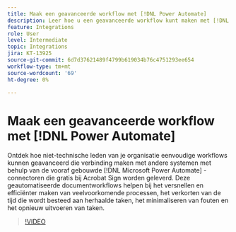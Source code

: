 ```yaml
---
title: Maak een geavanceerde workflow met [!DNL Power Automate]
description: Leer hoe u een geavanceerde workflow kunt maken met [!DNL Power Automate] connectoren
feature: Integrations
role: User
level: Intermediate
topic: Integrations
jira: KT-13925
source-git-commit: 6d7d37621489f4799b619034b76c4751293ee654
workflow-type: tm+mt
source-wordcount: '69'
ht-degree: 0%

---
```


# Maak een geavanceerde workflow met [!DNL Power Automate]

Ontdek hoe niet-technische leden van je organisatie eenvoudige workflows kunnen geavanceerd die verbinding maken met andere systemen met behulp van de vooraf gebouwde [!DNL Microsoft Power Automate] -connectoren die gratis bij Acrobat Sign worden geleverd. Deze geautomatiseerde documentworkflows helpen bij het versnellen en efficiënter maken van veelvoorkomende processen, het verkorten van de tijd die wordt besteed aan herhaalde taken, het minimaliseren van fouten en het opnieuw uitvoeren van taken.

>[!VIDEO](https://video.tv.adobe.com/v/3425147?quality=12&learn=on&hidetitle=true)
